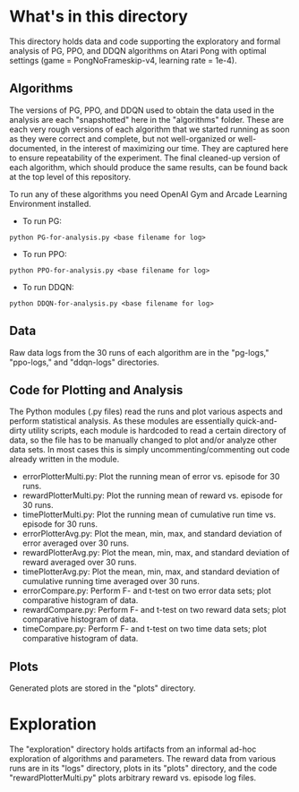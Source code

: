 # What's in this directory

This directory holds data and code supporting the exploratory and formal analysis of PG, PPO, and DDQN algorithms on Atari Pong with optimal settings (game = PongNoFrameskip-v4, learning rate = 1e-4).

## Algorithms

The versions of PG, PPO, and DDQN used to obtain the data used in the analysis are each "snapshotted" here in the "algorithms" folder. These are each very rough versions of each algorithm that we started running as soon as they were correct and complete, but not well-organized or well-documented, in the interest of maximizing our time. They are captured here to ensure repeatability of the experiment. The final cleaned-up version of each algorithm, which should produce the same results, can be found back at the top level of this repository.

To run any of these algorithms you need OpenAI Gym and Arcade Learning Environment installed.

* To run PG:
```
python PG-for-analysis.py <base filename for log>
```
* To run PPO:
```
python PPO-for-analysis.py <base filename for log>
```
* To run DDQN:
```
python DDQN-for-analysis.py <base filename for log>
```

## Data

Raw data logs from the 30 runs of each algorithm are in the "pg-logs," "ppo-logs," and "ddqn-logs" directories.

## Code for Plotting and Analysis

The Python modules (.py files) read the runs and plot various aspects and perform statistical analysis. As these modules are essentially quick-and-dirty utility scripts, each module is hardcoded to read a certain directory of data, so the file has to be manually changed to plot and/or analyze other data sets. In most cases this is simply uncommenting/commenting out code already written in the module.

* errorPlotterMulti.py: Plot the running mean of error vs. episode for 30 runs.
* rewardPlotterMulti.py: Plot the running mean of reward vs. episode for 30 runs.
* timePlotterMulti.py: Plot the running mean of cumulative run time vs. episode for 30 runs.
* errorPlotterAvg.py: Plot the mean, min, max, and standard deviation of error averaged over 30 runs.
* rewardPlotterAvg.py: Plot the mean, min, max, and standard deviation of reward averaged over 30 runs.
* timePlotterAvg.py: Plot the mean, min, max, and standard deviation of cumulative running time averaged over 30 runs.
* errorCompare.py: Perform F- and t-test on two error data sets; plot comparative histogram of data.
* rewardCompare.py: Perform F- and t-test on two reward data sets; plot comparative histogram of data.
* timeCompare.py: Perform F- and t-test on two time data sets; plot comparative histogram of data.

## Plots

Generated plots are stored in the "plots" directory.

# Exploration

The "exploration" directory holds artifacts from an informal ad-hoc exploration of algorithms and parameters. The reward data from various runs are in its "logs" directory, plots in its "plots" directory, and the code "rewardPlotterMulti.py" plots arbitrary reward vs. episode log files.

